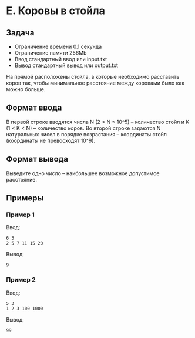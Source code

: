 # E. Коровы в стойла

## Задача

- Ограничение времени 0.1 секунда
- Ограничение памяти 256Mb
- Ввод	стандартный ввод или input.txt
- Вывод	стандартный вывод или output.txt

На прямой расположены стойла, в которые необходимо расставить коров так, чтобы минимальное расcтояние между коровами было как можно больше.

## Формат ввода

В первой строке вводятся числа N (2 < N ≤ 10^5) – количество стойл и K (1 < K < N) – количество коров. Во второй строке задаются N натуральных чисел в порядке возрастания – координаты стойл (координаты не превосходят 10^9).

## Формат вывода

Выведите одно число – наибольшее возможное допустимое расстояние.

## Примеры

### Пример 1
Ввод:
```
6 3
2 5 7 11 15 20
```

Вывод:
```
9
```

### Пример 2
Ввод:
```
5 3
1 2 3 100 1000
```

Вывод:
```
99
```
